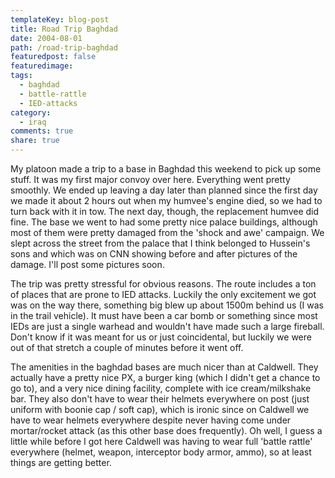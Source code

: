 ```yaml
---
templateKey: blog-post
title: Road Trip Baghdad
date: 2004-08-01
path: /road-trip-baghdad
featuredpost: false
featuredimage:
tags:
  - baghdad
  - battle-rattle
  - IED-attacks
category:
  - iraq
comments: true
share: true
---
```


My platoon made a trip to a base in Baghdad this weekend to pick up some stuff. It was my first major convoy over here. Everything went pretty smoothly. We ended up leaving a day later than planned since the first day we made it about 2 hours out when my humvee's engine died, so we had to turn back with it in tow. The next day, though, the replacement humvee did fine. The base we went to had some pretty nice palace buildings, although most of them were pretty damaged from the 'shock and awe' campaign. We slept across the street from the palace that I think belonged to Hussein's sons and which was on CNN showing before and after pictures of the damage. I'll post some pictures soon.

The trip was pretty stressful for obvious reasons. The route includes a ton of places that are prone to IED attacks. Luckily the only excitement we got was on the way there, something big blew up about 1500m behind us (I was in the trail vehicle). It must have been a car bomb or something since most IEDs are just a single warhead and wouldn't have made such a large fireball. Don't know if it was meant for us or just coincidental, but luckily we were out of that stretch a couple of minutes before it went off.

The amenities in the baghdad bases are much nicer than at Caldwell. They actually have a pretty nice PX, a burger king (which I didn't get a chance to go to), and a very nice dining facility, complete with ice cream/milkshake bar. They also don't have to wear their helmets everywhere on post (just uniform with boonie cap / soft cap), which is ironic since on Caldwell we have to wear helmets everywhere despite never having come under mortar/rocket attack (as this other base does frequently). Oh well, I guess a little while before I got here Caldwell was having to wear full 'battle rattle' everywhere (helmet, weapon, interceptor body armor, ammo), so at least things are getting better.
